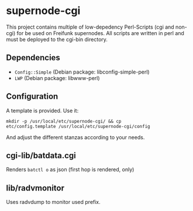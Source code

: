 supernode-cgi
=============

This project contains multiple  of low-depedency Perl-Scripts (cgi and non-cgi) for be used on Freifunk supernodes.
All scripts are written in perl and must be deployed to the cgi-bin directory.

Dependencies
--------------
* <code>Config::Simple</code> (Debian package: libconfig-simple-perl)
* <code>LWP</code> (Debian package: libwww-perl)

Configuration
----------------
A template is provided. Use it:


<code>mkdir -p /usr/local/etc/supernode-cgi/ && cp etc/config.template /usr/local/etc/supernode-cgi/config</code>

And adjust the different stanzas according to your needs.


cgi-lib/batdata.cgi
-------------
Renders <code>batctl o</code> as json (first hop is rendered, only)


lib/radvmonitor
---------------
Uses radvdump to monitor used prefix.


